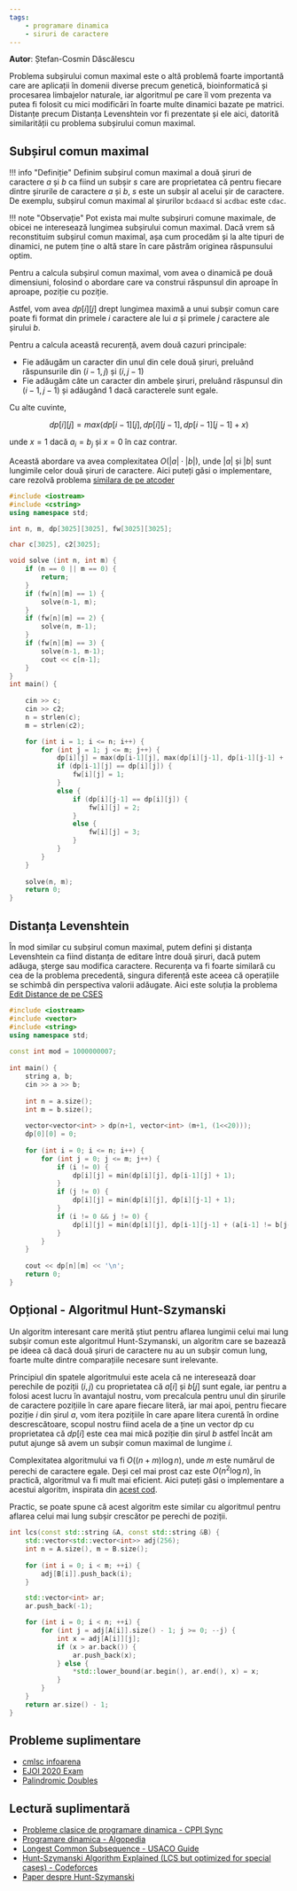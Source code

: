 ```yaml
---
tags:
    - programare dinamica
    - siruri de caractere
---
```


**Autor**: Ștefan-Cosmin Dăscălescu

Problema subșirului comun maximal este o altă problemă foarte importantă care are aplicații în domenii diverse precum genetică, bioinformatică și procesarea limbajelor naturale, iar algoritmul pe care îl vom prezenta va putea fi folosit cu mici modificări în foarte multe dinamici bazate pe matrici. Distanțe precum Distanța Levenshtein vor fi prezentate și ele aici, datorită similarității cu problema subșirului comun maximal. 

## Subșirul comun maximal

!!! info "Definiție" 
    Definim subșirul comun maximal a două șiruri de caractere $a$ și $b$ ca fiind un subșir $s$ care are proprietatea că pentru fiecare dintre șirurile de caractere $a$ și $b$, $s$ este un subșir al acelui șir de caractere. De exemplu, subșirul comun maximal al șirurilor `bcdaacd` si `acdbac` este `cdac`. 

!!! note "Observație"
    Pot exista mai multe subșiruri comune maximale, de obicei ne interesează lungimea subșirului comun maximal. Dacă vrem să reconstituim subșirul comun maximal, așa cum procedăm și la alte tipuri de dinamici, ne putem ține o altă stare în care păstrăm originea răspunsului optim. 

Pentru a calcula subșirul comun maximal, vom avea o dinamică pe două dimensiuni, folosind o abordare care va construi răspunsul din aproape în aproape, poziție cu poziție. 

Astfel, vom avea $dp[i][j]$ drept lungimea maximă a unui subșir comun care poate fi format din primele $i$ caractere ale lui $a$ și primele $j$ caractere ale șirului $b$. 

Pentru a calcula această recurență, avem două cazuri principale:

* Fie adăugăm un caracter din unul din cele două șiruri, preluând răspunsurile din $(i-1, j)$ și $(i, j-1)$
* Fie adăugăm câte un caracter din ambele șiruri, preluând răspunsul din $(i-1, j-1)$ și adăugând $1$ dacă caracterele sunt egale.

Cu alte cuvinte, 

$$dp[i][j] = max(dp[i-1][j], dp[i][j-1], dp[i-1][j-1] + x)$$ 

unde $x = 1$ dacă $a_i = b_j$ și $x = 0$ în caz contrar.

Această abordare va avea complexitatea $O(|a| \cdot |b|)$, unde $|a|$ și $|b|$ sunt lungimile celor două șiruri de caractere. Aici puteți găsi o implementare, care rezolvă problema [similara de pe atcoder](https://atcoder.jp/contests/dp/tasks/dp_f)

```cpp
#include <iostream>
#include <cstring>
using namespace std;

int n, m, dp[3025][3025], fw[3025][3025];

char c[3025], c2[3025];

void solve (int n, int m) {
    if (n == 0 || m == 0) {
        return;
    }
    if (fw[n][m] == 1) {
        solve(n-1, m);
    }
    if (fw[n][m] == 2) {
        solve(n, m-1);
    }
    if (fw[n][m] == 3) {
        solve(n-1, m-1);
        cout << c[n-1];
    }
}
int main() {
	
    cin >> c;
    cin >> c2;
    n = strlen(c);
    m = strlen(c2);

    for (int i = 1; i <= n; i++) {
        for (int j = 1; j <= m; j++) {
            dp[i][j] = max(dp[i-1][j], max(dp[i][j-1], dp[i-1][j-1] + (c[i-1] == c2[j-1])));
            if (dp[i-1][j] == dp[i][j]) {
                fw[i][j] = 1;
            }
            else {
                if (dp[i][j-1] == dp[i][j]) {
                    fw[i][j] = 2;
                }
                else {
                    fw[i][j] = 3;
                }
            }
        }
    }
    
    solve(n, m);
    return 0;
}
```

## Distanța Levenshtein

În mod similar cu subșirul comun maximal, putem defini și distanța Levenshtein ca fiind distanța de editare între două șiruri, dacă putem adăuga, șterge sau modifica caractere. Recurența va fi foarte similară cu cea de la problema precedentă, singura diferență este aceea că operațiile se schimbă din perspectiva valorii adăugate. Aici este soluția la problema [Edit Distance de pe CSES](https://cses.fi/problemset/task/1639/) 

```cpp
#include <iostream>
#include <vector>
#include <string>
using namespace std;
 
const int mod = 1000000007;
 
int main() {
    string a, b;
    cin >> a >> b;
    
    int n = a.size();
    int m = b.size();
    
    vector<vector<int> > dp(n+1, vector<int> (m+1, (1<<20)));
    dp[0][0] = 0;
    
    for (int i = 0; i <= n; i++) {
        for (int j = 0; j <= m; j++) {
            if (i != 0) {
                dp[i][j] = min(dp[i][j], dp[i-1][j] + 1);
            }
            if (j != 0) {
                dp[i][j] = min(dp[i][j], dp[i][j-1] + 1);
            }
            if (i != 0 && j != 0) {
                dp[i][j] = min(dp[i][j], dp[i-1][j-1] + (a[i-1] != b[j-1]));
            }
        }
    }
    
    cout << dp[n][m] << '\n';
    return 0;
}
```

## Opțional - Algoritmul Hunt-Szymanski

Un algoritm interesant care merită știut pentru aflarea lungimii celui mai lung subșir comun este algoritmul Hunt-Szymanski, un algoritm care se bazează pe ideea că dacă două șiruri de caractere nu au un subșir comun lung, foarte multe dintre comparațiile necesare sunt irelevante. 

Principiul din spatele algoritmului este acela că ne interesează doar perechile de poziții $(i, j)$ cu proprietatea că $a[i]$ și $b[j]$ sunt egale, iar pentru a folosi acest lucru în avantajul nostru, vom precalcula pentru unul din șirurile de caractere pozițiile în care apare fiecare literă, iar mai apoi, pentru fiecare poziție $i$ din șirul $a$, vom itera pozițiile în care apare litera curentă în ordine descrescătoare, scopul nostru fiind acela de a ține un vector dp cu proprietatea că $dp[i]$ este cea mai mică poziție din șirul $b$ astfel încât am putut ajunge să avem un subșir comun maximal de lungime $i$. 

Complexitatea algoritmului va fi $O((n + m) \log n)$, unde $m$ este numărul de perechi de caractere egale. Deși cel mai prost caz este $O(n^2 \log n)$, în practică, algoritmul va fi mult mai eficient. Aici puteți găsi o implementare a acestui algoritm, inspirata din [acest cod](https://github.com/sgtlaugh/algovault/blob/master/code_library/hunt_szymanski.cpp).

Practic, se poate spune că acest algoritm este similar cu algoritmul pentru aflarea celui mai lung subșir crescător pe perechi de poziții. 

```cpp
int lcs(const std::string &A, const std::string &B) {
    std::vector<std::vector<int>> adj(256);
    int n = A.size(), m = B.size();
    
    for (int i = 0; i < m; ++i) {
        adj[B[i]].push_back(i);
    }

    std::vector<int> ar;
    ar.push_back(-1);

    for (int i = 0; i < n; ++i) {
        for (int j = adj[A[i]].size() - 1; j >= 0; --j) {
            int x = adj[A[i]][j];
            if (x > ar.back()) {
                ar.push_back(x);
            } else {
                *std::lower_bound(ar.begin(), ar.end(), x) = x;
            }
        }
    }
    return ar.size() - 1;
}
```

## Probleme suplimentare

* [cmlsc infoarena](https://www.infoarena.ro/problema/cmlsc)
* [EJOI 2020 Exam](https://oj.uz/problem/view/eJOI20_exam)
* [Palindromic Doubles](https://codeforces.com/contest/1488/problem/E)

## Lectură suplimentară 

* [Probleme clasice de programare dinamica - CPPI Sync](https://cppi.sync.ro/materia/probleme_clasice_0.html)
* [Programare dinamica - Algopedia](https://www.algopedia.ro/wiki/index.php/Clasa_a_IX-a_lec%C8%9Bia_24_-_09_mai_2020#Sub%C8%99ir_comun_maximal_(Cel_mai_lung_sub%C8%99ir_comun))
* [Longest Common Subsequence - USACO Guide](https://usaco.guide/gold/paths-grids#solution---longest-common-subsequence)
* [Hunt-Szymanski Algorithm Explained (LCS but optimized for special cases) - Codeforces](https://codeforces.com/blog/entry/91581)
* [Paper despre Hunt-Szymanski](https://imada.sdu.dk/u/rolf/Edu/DM823/E16/HuntSzymanski.pdf)
